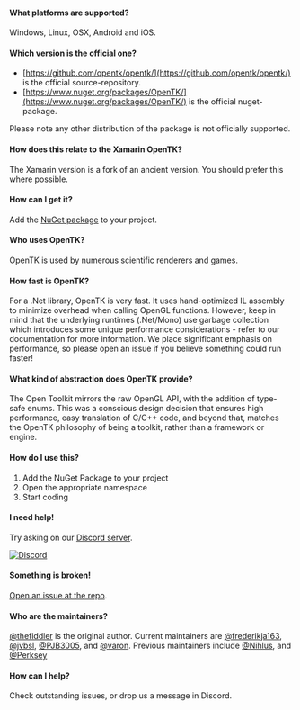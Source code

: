 #### What platforms are supported?
Windows, Linux, OSX, Android and iOS.

#### Which version is the official one?
* [https://github.com/opentk/opentk/](https://github.com/opentk/opentk/) is the official source-repository.
* [https://www.nuget.org/packages/OpenTK/](https://www.nuget.org/packages/OpenTK/) is the official nuget-package.

Please note any other distribution of the package is not officially supported.

#### How does this relate to the Xamarin OpenTK?
The Xamarin version is a fork of an ancient version.
You should prefer this where possible.

#### How can I get it?
Add the [NuGet package](https://www.nuget.org/packages/OpenTK/) to your project.

#### Who uses OpenTK?
OpenTK is used by numerous scientific renderers and games.

#### How fast is OpenTK?
For a .Net library, OpenTK is very fast. It uses hand-optimized IL assembly to minimize overhead when calling OpenGL functions. However, keep in mind that the underlying runtimes (.Net/Mono) use garbage collection which introduces some unique performance considerations - refer to our documentation for more information. We place significant emphasis on performance, so please open an issue if you believe something could run faster!

#### What kind of abstraction does OpenTK provide?
The Open Toolkit mirrors the raw OpenGL API, with the addition of type-safe enums. This was a conscious design decision that ensures high performance, easy translation of C/C++ code, and beyond that, matches the OpenTK philosophy of being a toolkit, rather than a framework or engine.

#### How do I use this?
1. Add the NuGet Package to your project
2. Open the appropriate namespace
3. Start coding

#### I need help!
Try asking on our [Discord server](https://discord.gg/6HqD48s).

[![Discord](https://discordapp.com/api/guilds/337627185248468993/widget.png)](https://discord.gg/6HqD48s)

#### Something is broken!
[Open an issue at the repo](https://github.com/opentk/opentk/).

#### Who are the maintainers?
[@thefiddler](https://github.com/thefiddler) is the original author.
Current maintainers are [@frederikja163](https://github.com/frederikja163), [@jvbsl](https://github.com/jvbsl), [@PJB3005](https://github.com/PJB3005), and [@varon](https://github.com/varon).
Previous maintainers include [@Nihlus](https://github.com/Nihlus), and [@Perksey](https://github.com/Perksey)

#### How can I help?
Check outstanding issues, or drop us a message in Discord.
